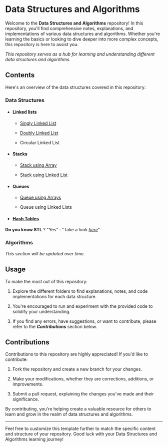 # Data Structures and Algorithms

Welcome to the **Data Structures and Algorithms** repository! In this repository, you'll find comprehensive notes, explanations, and implementations of various data structures and algorithms. Whether you're learning the basics or looking to dive deeper into more complex concepts, this repository is here to assist you.

*This repository serves as a hub for learning and understanding different data structures and algorithms.*

## Contents

Here's an overview of the data structures covered in this repository:

### Data Structures
- #### Linked lists

    - [Singly Linked List](./singly_linked_lists/)

    - [Doubly Linked List](./doubly_linked_lists/)

    - Circular Linked List

- #### Stacks
    - [Stack using Array](./stack_array/)

    - [Stack using Linked List](./stack_linkedlist/)

- #### Queues
    - [Queue using Arrays](./queue_array/)
      
    - Queue using Linked Lists

- #### [Hash Tables](./hash_tables/)

**Do you know STL** ? "Yes" : "Take a look [*here*](./STL/)"

### Algorithms

*This section will be updated over time.*

## Usage

To make the most out of this repository:

1. Explore the different folders to find explanations, notes, and code implementations for each data structure.

1. You're encouraged to run and experiment with the provided code to solidify your understanding.

1. If you find any errors, have suggestions, or want to contribute, please refer to the ***Contributions*** section below.

## Contributions
Contributions to this repository are highly appreciated! If you'd like to contribute:

1. Fork the repository and create a new branch for your changes.

1. Make your modifications, whether they are corrections, additions, or improvements.

1. Submit a pull request, explaining the changes you've made and their significance.

By contributing, you're helping create a valuable resource for others to learn and grow in the realm of data structures and algorithms.

---
Feel free to customize this template further to match the specific content and structure of your repository. Good luck with your Data Structures and Algorithms learning journey!
